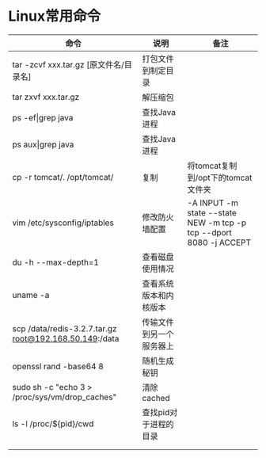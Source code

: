 # Linux常用命令

| 命令                                                   | 说明                     | 备注                                                         |
| ------------------------------------------------------ | ------------------------ | ------------------------------------------------------------ |
| tar -zcvf xxx.tar.gz [原文件名/目录名]                 | 打包文件到制定目录       |                                                              |
| tar zxvf xxx.tar.gz                                    | 解压缩包                 |                                                              |
| ps -ef\|grep java                                      | 查找Java进程             |                                                              |
| ps aux\|grep java                                      | 查找Java进程             |                                                              |
| cp -r tomcat/. /opt/tomcat/                            | 复制                     | 将tomcat复制到/opt下的tomcat文件夹                           |
| vim /etc/sysconfig/iptables                            | 修改防火墙配置           | -A INPUT -m state --state NEW -m tcp -p tcp --dport 8080 -j ACCEPT |
| du -h --max-depth=1                                    | 查看磁盘使用情况         |                                                              |
| uname -a                                               | 查看系统版本和内核版本   |                                                              |
| scp /data/redis-3.2.7.tar.gz root@192.168.50.149:/data | 传输文件到另一个服务器上 |                                                              |
| openssl rand -base64 8                                 | 随机生成秘钥             |                                                              |
| sudo sh -c "echo  3 > /proc/sys/vm/drop_caches"        | 清除cached               |                                                              |
| ls -l /proc/${pid}/cwd                                 | 查找pid对于进程的目录    |                                                              |
|                                                        |                          |                                                              |
|                                                        |                          |                                                              |
